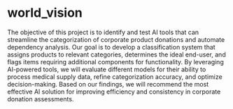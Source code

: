 # world_vision
The objective of this project is to identify and test AI tools that can streamline the categorization of corporate product donations and automate dependency analysis. Our goal is to develop a classification system that assigns products to relevant categories, determines the ideal end-user, and flags items requiring additional components for functionality. By leveraging AI-powered tools, we will evaluate different models for their ability to process medical supply data, refine categorization accuracy, and optimize decision-making. Based on our findings, we will recommend the most effective AI solution for improving efficiency and consistency in corporate donation assessments.

